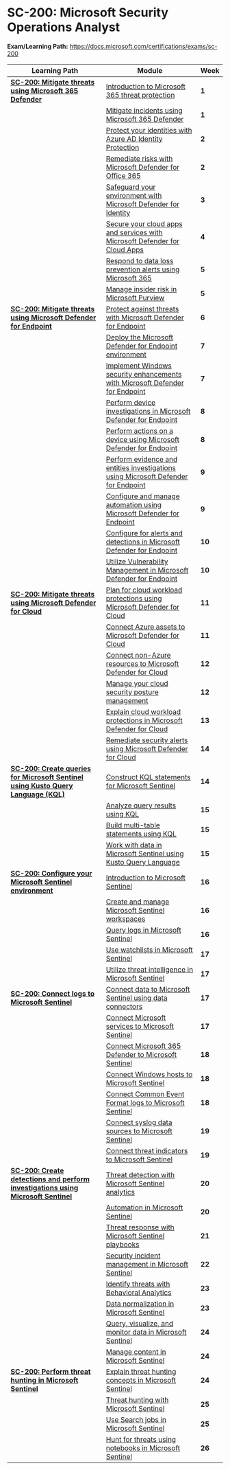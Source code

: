 # SC-200: Microsoft Security Operations Analyst

**Exam/Learning Path:** https://docs.microsoft.com/certifications/exams/sc-200

| **Learning Path** | **Module** | **Week** |
|-|-|-|
|**[SC-200: Mitigate threats using Microsoft 365 Defender](https://docs.microsoft.com/learn/paths/sc-200-mitigate-threats-using-microsoft-365-defender/)**| [Introduction to Microsoft 365 threat protection](https://docs.microsoft.com/learn/modules/introduction-microsoft-365-threat-protection/) | **1** 
| | [Mitigate incidents using Microsoft 365 Defender](https://docs.microsoft.com/learn/modules/mitigate-incidents-microsoft-365-defender/) | **1** 
| | [Protect your identities with Azure AD Identity Protection](https://docs.microsoft.com/learn/modules/protect-identities-with-aad-idp/) | **2** 
| | [Remediate risks with Microsoft Defender for Office 365](https://docs.microsoft.com/learn/modules/m365-threat-remediate/) | **2** 
| | [Safeguard your environment with Microsoft Defender for Identity](https://docs.microsoft.com/learn/modules/m365-threat-safeguard/) | **3** 
| | [Secure your cloud apps and services with Microsoft Defender for Cloud Apps](https://docs.microsoft.com/learn/modules/microsoft-cloud-app-security/) | **4** 
| | [Respond to data loss prevention alerts using Microsoft 365](https://docs.microsoft.com/learn/modules/respond-to-data-loss-prevention-alerts-microsoft-365/) | **5** 
| | [Manage insider risk in Microsoft Purview](https://docs.microsoft.com/learn/modules/m365-compliance-insider-manage-insider-risk/) | **5** 
|**[SC-200: Mitigate threats using Microsoft Defender for Endpoint](https://docs.microsoft.com/learn/paths/sc-200-mitigate-threats-using-microsoft-defender-for-endpoint/)**| [Protect against threats with Microsoft Defender for Endpoint](https://docs.microsoft.com/learn/modules/m365-security-threat-protect/) | **6** 
| | [Deploy the Microsoft Defender for Endpoint environment](https://docs.microsoft.com/learn/modules/deploy-microsoft-defender-for-endpoints-environment/) | **7** 
| | [Implement Windows security enhancements with Microsoft Defender for Endpoint](https://docs.microsoft.com/learn/modules/implement-windows-10-security-enhancements-with-microsoft-defender-for-endpoint/) | **7** 
| | [Perform device investigations in Microsoft Defender for Endpoint](https://docs.microsoft.com/learn/modules/perform-device-investigations-microsoft-defender-for-endpoints/) | **8** 
| | [Perform actions on a device using Microsoft Defender for Endpoint](https://docs.microsoft.com/learn/modules/perform-actions-device-microsoft-defender-for-endpoint/) | **8** 
| | [Perform evidence and entities investigations using Microsoft Defender for Endpoint](https://docs.microsoft.com/learn/modules/perform-evidence-entities-investigations-microsoft-defender-for-endpoint/) | **9** 
| | [Configure and manage automation using Microsoft Defender for Endpoint](https://docs.microsoft.com/learn/modules/configure-manage-automation-microsoft-defender-for-endpoint/) | **9** 
| | [Configure for alerts and detections in Microsoft Defender for Endpoint](https://docs.microsoft.com/learn/modules/configure-settings-for-alerts-detections-microsoft-defender-for-endpoint/) | **10** 
| | [Utilize Vulnerability Management in Microsoft Defender for Endpoint](https://docs.microsoft.com/learn/modules/use-threat-vulnerability-management-microsoft-defender-for-endpoint/) | **10** 
|**[SC-200: Mitigate threats using Microsoft Defender for Cloud](https://docs.microsoft.com/learn/paths/sc-200-mitigate-threats-using-azure-defender/)**| [Plan for cloud workload protections using Microsoft Defender for Cloud](https://docs.microsoft.com/learn/modules/what-is-azure-defender/) | **11** 
| | [Connect Azure assets to Microsoft Defender for Cloud](https://docs.microsoft.com/learn/modules/connect-azure-assets-to-azure-defender/) | **11** 
| | [Connect non-Azure resources to Microsoft Defender for Cloud](https://docs.microsoft.com/learn/modules/connect-non-azure-machines-to-azure-defender/) | **12** 
| | [Manage your cloud security posture management​](https://docs.microsoft.com/learn/modules/manage-cloud-security-posture-management/) | **12** 
| | [Explain cloud workload protections in Microsoft Defender for Cloud](https://docs.microsoft.com/learn/modules/understand-azure-defender-cloud-workload-protection/) | **13** 
| | [Remediate security alerts using Microsoft Defender for Cloud](https://docs.microsoft.com/learn/modules/remediate-azure-defender-security-alerts/) | **14** 
|**[SC-200: Create queries for Microsoft Sentinel using Kusto Query Language (KQL)](https://docs.microsoft.com/learn/paths/sc-200-utilize-kql-for-azure-sentinel/)**| [Construct KQL statements for Microsoft Sentinel](https://docs.microsoft.com/learn/modules/construct-kusto-query-language-statements/) | **14** 
| | [Analyze query results using KQL](https://docs.microsoft.com/learn/modules/analyze-results-kusto-query-language/) | **15** 
| | [Build multi-table statements using KQL](https://docs.microsoft.com/learn/modules/build-multi-table-statements-kusto-query-language/) | **15** 
| | [Work with data in Microsoft Sentinel using Kusto Query Language](https://docs.microsoft.com/learn/modules/work-with-data-kusto-query-language/) | **15** 
|**[SC-200: Configure your Microsoft Sentinel environment](https://docs.microsoft.com/learn/paths/sc-200-configure-azure-sentinel-environment/)**| [Introduction to Microsoft Sentinel](https://docs.microsoft.com/learn/modules/intro-to-azure-sentinel/) | **16** 
| | [Create and manage Microsoft Sentinel workspaces](https://docs.microsoft.com/learn/modules/create-manage-azure-sentinel-workspaces/) | **16** 
| | [Query logs in Microsoft Sentinel](https://docs.microsoft.com/learn/modules/query-logs-azure-sentinel/) | **16** 
| | [Use watchlists in Microsoft Sentinel](https://docs.microsoft.com/learn/modules/use-watchlists-azure-sentinel/) | **17** 
| | [Utilize threat intelligence in Microsoft Sentinel](https://docs.microsoft.com/learn/modules/utilize-threat-intelligence-azure-sentinel/) | **17** 
|**[SC-200: Connect logs to Microsoft Sentinel](https://docs.microsoft.com/learn/paths/sc-200-connect-logs-to-azure-sentinel/)**| [Connect data to Microsoft Sentinel using data connectors](https://docs.microsoft.com/learn/modules/connect-data-to-azure-sentinel-with-data-connectors/) | **17** 
| | [Connect Microsoft services to Microsoft Sentinel](https://docs.microsoft.com/learn/modules/connect-microsoft-services-to-azure-sentinel/) | **17** 
| | [Connect Microsoft 365 Defender to Microsoft Sentinel](https://docs.microsoft.com/learn/modules/connect-microsoft-defender-365-to-azure-sentinel/) | **18** 
| | [Connect Windows hosts to Microsoft Sentinel](https://docs.microsoft.com/learn/modules/connect-windows-hosts-to-azure-sentinel/) | **18** 
| | [Connect Common Event Format logs to Microsoft Sentinel](https://docs.microsoft.com/learn/modules/connect-common-event-format-logs-to-azure-sentinel/) | **18** 
| | [Connect syslog data sources to Microsoft Sentinel](https://docs.microsoft.com/learn/modules/connect-syslog-data-sources-to-azure-sentinel/) | **19** 
| | [Connect threat indicators to Microsoft Sentinel](https://docs.microsoft.com/learn/modules/connect-threat-indicators-to-azure-sentinel/) | **19** 
|**[SC-200: Create detections and perform investigations using Microsoft Sentinel](https://docs.microsoft.com/learn/paths/sc-200-create-detections-perform-investigations-azure-sentinel/)**| [Threat detection with Microsoft Sentinel analytics](https://docs.microsoft.com/learn/modules/analyze-data-in-sentinel/) | **20** 
| | [Automation in Microsoft Sentinel](https://docs.microsoft.com/learn/modules/automation-microsoft-sentinel/) | **20** 
| | [Threat response with Microsoft Sentinel playbooks](https://docs.microsoft.com/learn/modules/threat-response-sentinel-playbooks/) | **21** 
| | [Security incident management in Microsoft Sentinel](https://docs.microsoft.com/learn/modules/incident-management-sentinel/) | **22** 
| | [Identify threats with Behavioral Analytics](https://docs.microsoft.com/learn/modules/use-entity-behavior-analytics-azure-sentinel/) | **23** 
| | [Data normalization in Microsoft Sentinel](https://docs.microsoft.com/learn/modules/data-normalization-microsoft-sentinel/) | **23** 
| | [Query, visualize, and monitor data in Microsoft Sentinel](https://docs.microsoft.com/learn/modules/query-data-sentinel/) | **24** 
| | [Manage content in Microsoft Sentinel](https://docs.microsoft.com/learn/modules/manage-content-microsoft-sentinel/) | **24** 
|**[SC-200: Perform threat hunting in Microsoft Sentinel](https://docs.microsoft.com/learn/paths/sc-200-perform-threat-hunting-azure-sentinel/)**| [Explain threat hunting concepts in Microsoft Sentinel](https://docs.microsoft.com/learn/modules/what-is-threat-hunting-azure-sentinel/) | **24** 
| | [Threat hunting with Microsoft Sentinel](https://docs.microsoft.com/learn/modules/hunt-threats-sentinel/) | **25** 
| | [Use Search jobs in Microsoft Sentinel](https://docs.microsoft.com/learn/modules/use-search-jobs-microsoft-sentinel/) | **25** 
| | [Hunt for threats using notebooks in Microsoft Sentinel](https://docs.microsoft.com/learn/modules/perform-threat-hunting-sentinel-with-notebooks/) | **26** 
